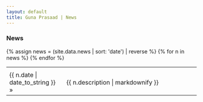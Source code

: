 ```yaml
---
layout: default
title: Guna Prasaad | News
---
```

<h3>News</h3>
<table class="news">
  <tr>
    <th style="width:30%"></th>
    <th style="width:70%"></th>
  </tr>
  {% assign news = (site.data.news | sort: 'date') | reverse %} {% for n in news %}
  <tr>
    <td> <span class="date">{{ n.date | date_to_string }} &raquo; </span> </td> 
    <td> {{ n.description | markdownify }} </td>
  </tr>
  {% endfor %}
</table>



